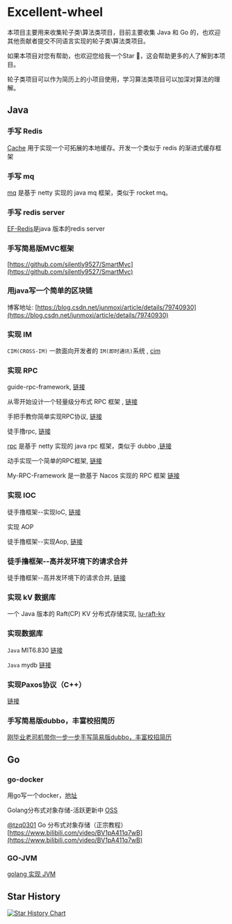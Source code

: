 # Excellent-wheel

本项目主要用来收集轮子类\算法类项目，目前主要收集 Java 和 Go 的，也欢迎其他贡献者提交不同语言实现的轮子类\算法类项目。

如果本项目对您有帮助，也欢迎您给我一个Star 🌟，这会帮助更多的人了解到本项目。

轮子类项目可以作为简历上的小项目使用，学习算法类项目可以加深对算法的理解。

## Java

### 手写 Redis

[Cache](https://github.com/houbb/cache) 用于实现一个可拓展的本地缓存。开发一个类似于 redis 的渐进式缓存框架

### 手写 mq

[mq](https://github.com/houbb/mq) 是基于 netty 实现的 java mq 框架，类似于 rocket mq。

### 手写 redis server

[EF-Redis](https://github.com/wiqer/ef-redis)是java 版本的redis server

### 手写简易版MVC框架

[https://github.com/silently9527/SmartMvc](https://github.com/silently9527/SmartMvc)

### 用java写一个简单的区块链

博客地址: [https://blog.csdn.net/junmoxi/article/details/79740930](https://blog.csdn.net/junmoxi/article/details/79740930)

### 实现 IM

`CIM(CROSS-IM)` 一款面向开发者的 `IM(即时通讯)`系统 , [cim](https://github.com/crossoverJie/cim)

### 实现 RPC

guide-rpc-framework, [链接](https://github.com/Snailclimb/guide-rpc-framework)

从零开始设计一个轻量级分布式 RPC 框架 , [链接](https://gitee.com/veal98/RPC-FromScratch)

手把手教你简单实现RPC协议, [链接](https://juejin.cn/post/7121298076861464583)

徒手撸rpc, [链接](https://github.com/diaozxin007/DouRpc)

[rpc](https://github.com/houbb/rpc) 是基于 netty 实现的 java rpc 框架，类似于 dubbo ,[链接](https://github.com/houbb/rpc)

动手实现一个简单的RPC框架, [链接](https://learn.lianglianglee.com/%E4%B8%93%E6%A0%8F/%E6%B6%88%E6%81%AF%E9%98%9F%E5%88%97%E9%AB%98%E6%89%8B%E8%AF%BE/31%20%20%E5%8A%A8%E6%89%8B%E5%AE%9E%E7%8E%B0%E4%B8%80%E4%B8%AA%E7%AE%80%E5%8D%95%E7%9A%84RPC%E6%A1%86%E6%9E%B6%EF%BC%88%E4%B8%80%EF%BC%89%EF%BC%9A%E5%8E%9F%E7%90%86%E5%92%8C%E7%A8%8B%E5%BA%8F%E7%9A%84%E7%BB%93%E6%9E%84.md)

My-RPC-Framework 是一款基于 Nacos 实现的 RPC 框架 [链接](https://github.com/CN-GuoZiyang/My-RPC-Framework)

### 实现 IOC

徒手撸框架--实现IoC, [链接](https://xilidou.com/2018/01/08/spring-ioc/)

实现 AOP

徒手撸框架--实现Aop, [链接](https://xilidou.com/2018/01/13/spring-aop/)

### 徒手撸框架--高并发环境下的请求合并

徒手撸框架--高并发环境下的请求合并, [链接](https://xilidou.com/2018/01/22/merge-request/)

### 实现 kV 数据库

一个 Java 版本的 Raft(CP) KV 分布式存储实现, [lu-raft-kv](http://thinkinjava.cn/2019/01/12/2019/2019-01-12-lu-raft-kv/ )

### 实现数据库

`Java` MIT6.830 [链接](http://db.lcs.mit.edu/6.830/)

`Java` mydb [链接](https://ziyang.moe/cs/project/mydb/)

### 实现Paxos协议（C++）

[链接](https://github.com/zzy590/zpaxos)

### 手写简易版dubbo，丰富校招简历

[刚毕业老司机带你一步一步手写简易版dubbo，丰富校招简历](https://www.nowcoder.com/discuss/353158960331038720)

## Go

### go-docker

用go写一个docker，[地址](https://github.com/pibigstar/go-docker)

Golang分布式对象存储-活跃更新中 [OSS](https://github.com/gopherWxf/OSS/)

[@tzq0301](https://github.com/tzq0301) Go 分布式对象存储（正宗教程）[https://www.bilibili.com/video/BV1pA411q7wB](https://www.bilibili.com/video/BV1pA411q7wB)

### GO-JVM

[golang 实现 JVM](https://github.com/golang-jvm/golang-jvm)

## Star History

[![Star History Chart](https://api.star-history.com/svg?repos=erdengk/excellent-wheel&type=Date)](https://star-history.com/#erdengk/excellent-wheel&Date)

